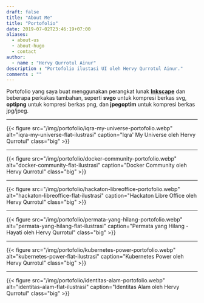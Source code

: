 ```yaml
---
draft: false
title: "About Me"
title: "Portofolio"
date: 2019-07-02T23:46:19+07:00
aliases:
  - about-us
  - about-hugo
  - contact
author:
  - name : "Hervy Qurrotul Ainur"
description : "Portofolio ilustasi UI oleh Hervy Qurrotul Ainur."
comments : ""
---
```


Portofolio yang saya buat menggunakan perangkat lunak **[Inkscape]** dan beberapa perkakas tambahan, seperti **svgo** untuk kompresi berkas svg, **optipng** untuk kompresi berkas png, dan **jpegoptim** untuk kompresi berkas jpg/jpeg.

---
{{< figure src="/img/portofolio/iqra-my-universe-portofolio.webp" alt="iqra-my-universe-flat-ilustrasi" caption="Iqra' My Universe oleh Hervy Qurrotul" class="big" >}}

---
{{< figure src="/img/portofolio/docker-community-portofolio.webp" alt="docker-community-flat-ilustrasi" caption="Docker Community oleh Hervy Qurrotul" class="big" >}}

---
{{< figure src="/img/portofolio/hackaton-libreoffice-portofolio.webp" alt="hackaton-libreoffice-flat-ilustrasi" caption="Hackaton Libre Office oleh Hervy Qurrotul" class="big" >}}

---
{{< figure src="/img/portofolio/permata-yang-hilang-portofolio.webp" alt="permata-yang-hilang-flat-ilustrasi" caption="Permata yang Hilang - Hayati oleh Hervy Qurrotul" class="big" >}}

---
{{< figure src="/img/portofolio/kubernetes-power-portofolio.webp" alt="kubernetes-power-flat-ilustrasi" caption="Kubernetes Power oleh Hervy Qurrotul" class="big" >}}

---
{{< figure src="/img/portofolio/identitas-alam-portofolio.webp" alt="identitas-alam-flat-ilustrasi" caption="Identitas Alam oleh Hervy Qurrotul" class="big" >}}

[Inkscape]:https:inkscape.org
